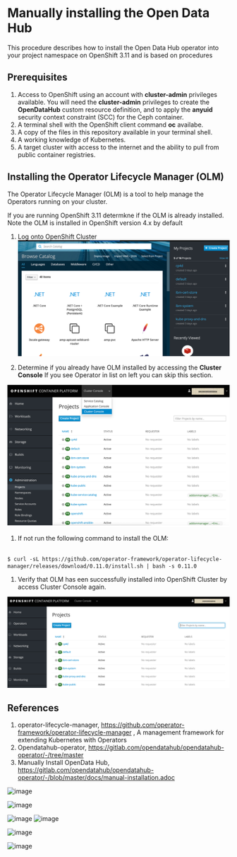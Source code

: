 # Manually installing the Open Data Hub 
This procedure describes how to install the Open Data Hub operator into your project namespace on OpenShift 3.11 
and is based on procedures


## Prerequisites
1.	Access to OpenShift using an account with **cluster-admin** privileges available. You will need the 
    **cluster-admin** privileges to create the **OpenDataHub** custom resource definition, and to apply the 
    **anyuid** security context constraint (SCC) for the Ceph container.
2.	A terminal shell with the OpenShift client command **oc** availabe.
3.	A copy of the files in this repository available in your terminal shell.
1.  A working knowledge of Kubernetes.
1.  A target cluster with access to the internet and the ability to pull from public container registries.

## Installing the Operator Lifecycle Manager (OLM)

The Operator Lifecycle Manager (OLM) is a tool to help manage the Operators running on your cluster.

If you are running OpenShift 3.11 determkne if the OLM is already installed. Note the OLM is installed in OpenShift version 4.x by default

1. Log onto OpenShift Cluster 
![image](./images/oc-cluster-catalog.png)

1. Determine if you already have OLM installed by accessing the **Cluster Console**
If you see Operator in list on left you can skip this section. 

![image](./images/oc-cluster-console-1.png)

1. If not run the following command to install the OLM:

```

$ curl -sL https://github.com/operator-framework/operator-lifecycle-manager/releases/download/0.11.0/install.sh | bash -s 0.11.0

```

1. Verify that OLM has een successfully installed into OpenShift Cluster by access Cluster Console again.

![image](./images/oc-cluster-console-2.png)

## References
1.	operator-lifecycle-manager, https://github.com/operator-framework/operator-lifecycle-manager , A management framework for extending Kubernetes with Operators
2.	Opendatahub-operator, https://gitlab.com/opendatahub/opendatahub-operator/-/tree/master
3.	Manually Install OpenData Hub, https://gitlab.com/opendatahub/opendatahub-operator/-/blob/master/docs/manual-installation.adoc




![image](./images/imageA.png)

![image](./images/imageB.png)

![image](./images/imageC.png)
![image](./images/imageD.png)

![image](./images/imageE.png)

![image](./images/imageF.png)